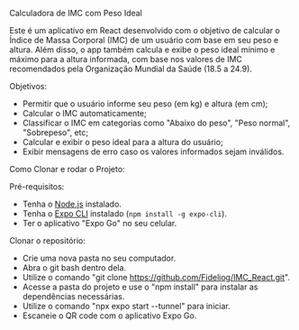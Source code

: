 Calculadora de IMC com Peso Ideal

Este é um aplicativo em React desenvolvido com o objetivo de calcular o Índice de Massa Corporal (IMC) de um usuário com base em seu peso e altura.
Além disso, o app também calcula e exibe o peso ideal mínimo e máximo para a altura informada, com base nos valores de IMC recomendados pela Organização Mundial da Saúde (18.5 a 24.9).

Objetivos:

- Permitir que o usuário informe seu peso (em kg) e altura (em cm);
- Calcular o IMC automaticamente;
- Classificar o IMC em categorias como "Abaixo do peso", "Peso normal", "Sobrepeso", etc;
- Calcular e exibir o peso ideal para a altura do usuário;
- Exibir mensagens de erro caso os valores informados sejam inválidos.

Como Clonar e rodar o Projeto:

Pré-requisitos:
   - Tenha o [Node.js](https://nodejs.org/) instalado.
   - Tenha o [Expo CLI](https://docs.expo.dev/get-started/installation/) instalado (`npm install -g expo-cli`).
   - Ter o aplicativo "Expo Go" no seu celular.

Clonar o repositório:

- Crie uma nova pasta no seu computador.
- Abra o git bash dentro dela.
- Utilize o comando "git clone https://github.com/Fideliog/IMC_React.git".
- Acesse a pasta do projeto e use o "npm install" para instalar as dependências necessárias.
- Utilize o comando "npx expo start --tunnel" para iniciar.
- Escaneie o QR code com o aplicativo Expo Go.


